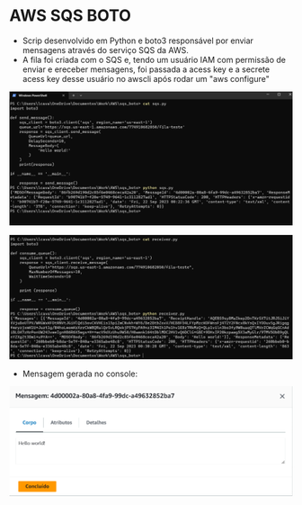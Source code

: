 # AWS SQS BOTO
* Scrip desenvolvido em Python e boto3 responsável por enviar mensagens através do serviço SQS da AWS.
* A fila foi criada com o SQS e, tendo um usuário IAM com permissão de enviar e ereceber mensagens, foi passada a acess key e a secrete acess key desse usuário no awscli após rodar um "aws configure"

![send](./assets/send.png)
<br/>

![receive](./assets/receive.png)
<br/>

* Mensagem gerada no console:

![console](./assets/console.png)

